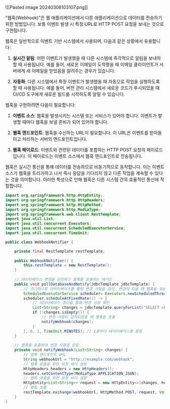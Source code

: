 ![[Pasted image 20240308103107.png]]

"웹훅(Webhook)"은 웹 애플리케이션에서 다른 애플리케이션으로 데이터를 전송하기 위한 방법입니다. 보통 이벤트 발생 시 특정 URL로 HTTP POST 요청을 보내는 것으로 구현됩니다.

웹훅은 일반적으로 이벤트 기반 시스템에서 사용되며, 다음과 같은 상황에서 유용합니다:

1. **실시간 알림**: 어떤 이벤트가 발생했을 때 다른 시스템에 즉각적으로 알림을 보내야 할 때 사용됩니다. 예를 들어, 새로운 이메일이 도착했을 때 이메일 클라이언트가 서버에게 새 이메일을 받았음을 알려주는 경우가 있습니다.
    
2. **자동화**: 다른 시스템에서 특정 이벤트가 발생했을 때 자동으로 작업을 실행하도록 할 때 사용됩니다. 예를 들어, 버전 관리 시스템에서 새로운 코드가 푸시되었을 때 CI/CD 도구에게 새로운 빌드를 시작하도록 알릴 수 있습니다.
    

웹훅을 구현하려면 다음이 필요합니다:

1. **이벤트 소스**: 웹훅을 발생시키는 시스템 또는 서비스가 있어야 합니다. 이벤트가 발생할 때마다 웹훅을 보낼 준비가 되어 있어야 합니다.
    
2. **웹훅 엔드포인트**: 웹훅을 수신하는 URL이 필요합니다. 이 URL은 이벤트를 받아들이고 처리하는 서버의 엔드포인트입니다.
    
3. **웹훅 페이로드**: 이벤트와 관련된 데이터를 포함하는 HTTP POST 요청의 페이로드입니다. 이 페이로드는 이벤트 소스에서 웹훅 엔드포인트로 전송됩니다.
    

웹훅은 실시간 통신을 통해 데이터를 전송하므로 비동기적으로 동작합니다. 이는 이벤트 소스가 웹훅을 트리거하고 나서 즉시 응답을 기다리지 않고 다른 작업을 계속할 수 있다는 것을 의미합니다. 이러한 특성으로 인해 웹훅은 다른 시스템 간의 효율적인 통신에 적합합니다.

```java
import org.springframework.http.HttpEntity; 
import org.springframework.http.HttpHeaders; 
import org.springframework.http.HttpMethod; 
import org.springframework.http.MediaType; 
import org.springframework.web.client.RestTemplate; 
import java.util.List; 
import java.util.concurrent.Executors; 
import java.util.concurrent.ScheduledExecutorService; 
import java.util.concurrent.TimeUnit; 

public class WebhookNotifier { 

	private final RestTemplate restTemplate; 
	
	public WebhookNotifier() { 
		this.restTemplate = new RestTemplate(); 
	} 
	
	// 데이터베이스 변경을 감지하고 웹훅을 호출하는 메서드 
	public void pollDatabaseAndNotify(JdbcTemplate jdbcTemplate) { 
		// 주기적으로 데이터베이스를 폴링 변경 사항을 감지, 변경이 있을 때 웹훅을 호출 
		ScheduledExecutorService scheduler= Executors.newScheduledThreadPool(1); 
		scheduler.scheduleAtFixedRate(() -> { 
			// 데이터베이스 쿼리를 통해 변경 사항 확인 
			List<String> changes = jdbcTemplate.queryForList("SELECT change FROM changes_table", String.class); 
			if (!changes.isEmpty()) { 
				// 변경 사항이 감지되었을 때 웹훅을 호출 
				notifyWebhook(changes); 
			} 
		}, 0, 1, TimeUnit.MINUTES); // 1분마다 데이터베이스를 폴링 
	} 
	
	// 웹훅을 호출하여 변경 사항을 알림 
	private void notifyWebhook(List<String> changes) { 
		// 웹훅 엔드포인트 URL 
		String webhookUrl = "http://example.com/webhook"; 
		// 웹훅 호출을 위한 요청 헤더 설정 
		HttpHeaders headers = new HttpHeaders(); 
		headers.setContentType(MediaType.APPLICATION_JSON); 
		// 웹훅 호출을 위한 요청 바디 설정 
		HttpEntity<List<String>> request = new HttpEntity<>(changes, headers); 
		// 웹훅 호출 
		restTemplate.exchange(webhookUrl, HttpMethod.POST, request, Void.class);
	} 
}
```